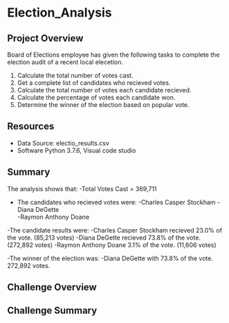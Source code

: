 # Election_Analysis

## Project Overview
Board of Elections employee has given the following tasks to complete the election audit of a recent local elecetion.

1. Calculate the total number of votes cast.
2. Get a complete list of candidates who recieved votes.
3. Calculate the total number of votes each candidate recieved.
4. Calculate the percentage of votes each candidate won.
5. Determine the winner of the election based on popular vote.

## Resources
- Data Source: electio_results.csv
- Software Python 3.7.6, Visual code studio

## Summary
The analysis shows that:
-Total Votes Cast = 369,711
- The candidates who recieved votes were:
  -Charles Casper Stockham
  -Diana DeGette  
  -Raymon Anthony Doane
  
-The candidate results were:
  -Charles Casper Stockham recieved 23.0% of the vote.  (85,213 votes)
  -Diana DeGette recieved 73.8% of the vote. (272,892 votes)
  -Raymon Anthony Doane 3.1% of the vote. (11,606 votes)
  
  -The winner of the election was:
    -Diana DeGette with 73.8% of the vote. 272,892 votes.

## Challenge Overview
## Challenge Summary
